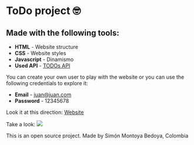 # ToDo project 🤓 

## Made with the following tools:

* **HTML** - Website structure
* **CSS** - Website styles
* **Javascript** - Dinamismo
* **Used API** - [TODOs API](https://ctd-todo-api.herokuapp.com/#/)

You can create your own user to play with the website or you can use the following credentials to explore it:

* **Email** - juan@juan.com
* **Password** - 12345678

Look it at this direction: [Website](https://simontoyabe.github.io/ToDo_List/) 

Take a look:
![](https://simontoyabe.github.io/ToDo_List/assets/Capture.PNG)


This is an open source project. Made by Simón Montoya Bedoya, Colombia